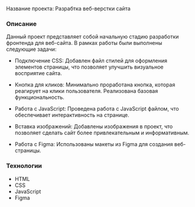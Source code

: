 Название проекта: Разрабтка веб-верстки сайта

### Описание
Данный проект представляет собой начальную стадию разработки фронтенда для веб-сайта. В рамках работы были выполнены следующие задачи:

- Подключение CSS: Добавлен файл стилей для оформления элементов страницы, что позволяет улучшить визуальное восприятие сайта.
  
- Кнопка для кликов: Минимально проработана кнопка, которая реагирует на клики пользователя. Реализована базовая функциональность.

- Работа с JavaScript: Проведена  работа с JavaScript файлом, что обеспечивает интерактивность на странице.

- Вставка изображений: Добавлены изображения в проект, что позволяет сделать сайт более привлекательным и информативным.

- Работа с Figma: Использованы макеты из Figma для создания веб-страницы.


### Технологии
- HTML
- CSS
- JavaScript
- Figma


